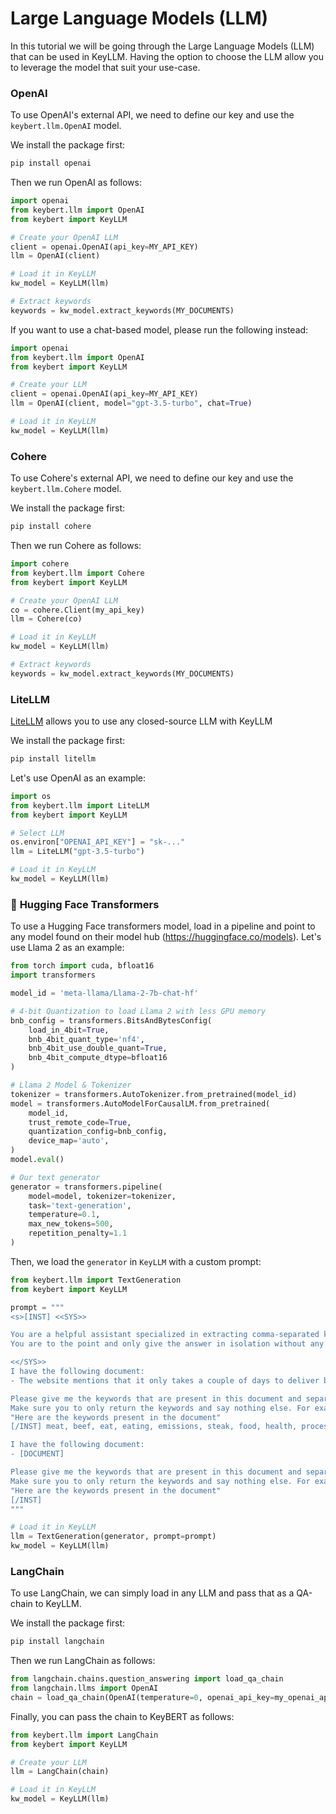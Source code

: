 # Large Language Models (LLM)
In this tutorial we will be going through the Large Language Models (LLM) that can be used in KeyLLM.
Having the option to choose the LLM allow you to leverage the model that suit your use-case.

### **OpenAI**
To use OpenAI's external API, we need to define our key and use the `keybert.llm.OpenAI` model. 

We install the package first:

```bash
pip install openai
```

Then we run OpenAI as follows:

```python
import openai
from keybert.llm import OpenAI
from keybert import KeyLLM

# Create your OpenAI LLM
client = openai.OpenAI(api_key=MY_API_KEY)
llm = OpenAI(client)

# Load it in KeyLLM
kw_model = KeyLLM(llm)

# Extract keywords
keywords = kw_model.extract_keywords(MY_DOCUMENTS)
```

If you want to use a chat-based model, please run the following instead:

```python
import openai
from keybert.llm import OpenAI
from keybert import KeyLLM

# Create your LLM
client = openai.OpenAI(api_key=MY_API_KEY)
llm = OpenAI(client, model="gpt-3.5-turbo", chat=True)

# Load it in KeyLLM
kw_model = KeyLLM(llm)
```

### **Cohere**
To use Cohere's external API, we need to define our key and use the `keybert.llm.Cohere` model.

We install the package first:

```bash
pip install cohere
```

Then we run Cohere as follows:


```python
import cohere
from keybert.llm import Cohere
from keybert import KeyLLM

# Create your OpenAI LLM
co = cohere.Client(my_api_key)
llm = Cohere(co)

# Load it in KeyLLM
kw_model = KeyLLM(llm)

# Extract keywords
keywords = kw_model.extract_keywords(MY_DOCUMENTS)
```

### **LiteLLM**
[LiteLLM](https://github.com/BerriAI/litellm) allows you to use any closed-source LLM with KeyLLM

We install the package first:

```bash
pip install litellm
```


Let's use OpenAI as an example:

```python
import os
from keybert.llm import LiteLLM
from keybert import KeyLLM

# Select LLM
os.environ["OPENAI_API_KEY"] = "sk-..."
llm = LiteLLM("gpt-3.5-turbo")

# Load it in KeyLLM
kw_model = KeyLLM(llm)
```

### 🤗 **Hugging Face Transformers**
To use a Hugging Face transformers model, load in a pipeline and point 
to any model found on their model hub (https://huggingface.co/models). Let's use Llama 2 as an example:

```python
from torch import cuda, bfloat16
import transformers

model_id = 'meta-llama/Llama-2-7b-chat-hf'

# 4-bit Quantization to load Llama 2 with less GPU memory
bnb_config = transformers.BitsAndBytesConfig(
    load_in_4bit=True,  
    bnb_4bit_quant_type='nf4',  
    bnb_4bit_use_double_quant=True,
    bnb_4bit_compute_dtype=bfloat16
)

# Llama 2 Model & Tokenizer
tokenizer = transformers.AutoTokenizer.from_pretrained(model_id)
model = transformers.AutoModelForCausalLM.from_pretrained(
    model_id,
    trust_remote_code=True,
    quantization_config=bnb_config,
    device_map='auto',
)
model.eval()

# Our text generator
generator = transformers.pipeline(
    model=model, tokenizer=tokenizer,
    task='text-generation',
    temperature=0.1,
    max_new_tokens=500,
    repetition_penalty=1.1
)
```

Then, we load the `generator` in `KeyLLM` with a custom prompt:

```python
from keybert.llm import TextGeneration
from keybert import KeyLLM

prompt = """
<s>[INST] <<SYS>>

You are a helpful assistant specialized in extracting comma-separated keywords.
You are to the point and only give the answer in isolation without any chat-based fluff.

<</SYS>>
I have the following document:
- The website mentions that it only takes a couple of days to deliver but I still have not received mine.

Please give me the keywords that are present in this document and separate them with commas.
Make sure you to only return the keywords and say nothing else. For example, don't say: 
"Here are the keywords present in the document"
[/INST] meat, beef, eat, eating, emissions, steak, food, health, processed, chicken [INST]

I have the following document:
- [DOCUMENT]

Please give me the keywords that are present in this document and separate them with commas.
Make sure you to only return the keywords and say nothing else. For example, don't say: 
"Here are the keywords present in the document"
[/INST]
"""

# Load it in KeyLLM
llm = TextGeneration(generator, prompt=prompt)
kw_model = KeyLLM(llm)
```

### **LangChain**

To use LangChain, we can simply load in any LLM and pass that as a QA-chain to KeyLLM.

We install the package first:

```bash
pip install langchain
```

Then we run LangChain as follows:


```python
from langchain.chains.question_answering import load_qa_chain
from langchain.llms import OpenAI
chain = load_qa_chain(OpenAI(temperature=0, openai_api_key=my_openai_api_key), chain_type="stuff")
```

Finally, you can pass the chain to KeyBERT as follows:

```python
from keybert.llm import LangChain
from keybert import KeyLLM

# Create your LLM
llm = LangChain(chain)

# Load it in KeyLLM
kw_model = KeyLLM(llm)
```